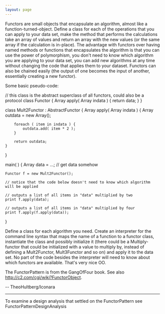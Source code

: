 ```yaml
---
layout: page
---
```


Functors are small objects that encapsulate an algorithm, almost like a function-turned-object. Define a class for each of the operations that you can apply to your data set, make the method that performs the calculations take an array of values and return an array with the new values (or the same array if the calculation is in-place). The advantage with functors over having named methods or functions that encapsulates the algorithm is that you can use the power of polymorphism, you don't need to know which algorithm you are applying to your data set, you can add new algorithms at any time without changing the code that applies them to your dataset. Functors can also be chained easily (the output of one becomes the input of another, essentially creating a new functor).

Some basic pseudo-code:
    

// this class is the abstract superclass of all functors, could also be a protocol
class Functor {
	Array apply( Array indata ) { return data; }
}

class Mult2Functor : AbstractFunctor {
	Array apply( Array indata ) {
		Array outdata = new Array();

		foreach ( item in indata ) {
			outdata.add( item * 2 );
		}

		return outdata;
	}
}

main( ) {
	Array data = ...; // get data somehow

	Functor f = new Mult2Functor();

	// notice that the code below doesn't need to know which algorithm will be applied

	// outputs a list of all items in "data" multiplied by two
	print f.apply(data);

	// outputs a list of all items in "data" multiplied by four
	print f.apply(f.apply(data));
}


Define a class for each algorithm you need. Create an interpreter for the command line syntax that maps the name of a function to a functor class, instantiate the class and possibly initialize it (there could be a Multiply-functor that could be initialized with a value to multiply by, instead of defining a Mult2Functor, Mult3Functor and so on) and apply it to the data set. No part of the code besides the interpreter will need to know about which functors are available. That's very nice OO.

The FunctorPattern is from the GangOfFour book. See also http://c2.com/cgi/wiki?FunctorObject.

-- TheoHultberg/Iconara

----

To examine a design analysis that settled on the FunctorPattern see FunctorPatternDesignAnalysis
